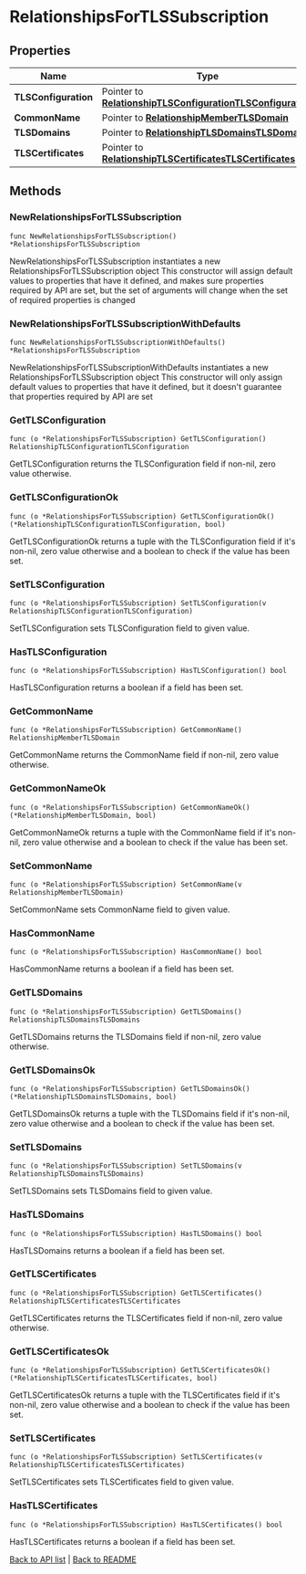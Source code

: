 # RelationshipsForTLSSubscription

## Properties

Name | Type | Description | Notes
------------ | ------------- | ------------- | -------------
**TLSConfiguration** | Pointer to [**RelationshipTLSConfigurationTLSConfiguration**](RelationshipTLSConfigurationTLSConfiguration.md) |  | [optional] 
**CommonName** | Pointer to [**RelationshipMemberTLSDomain**](RelationshipMemberTLSDomain.md) |  | [optional] 
**TLSDomains** | Pointer to [**RelationshipTLSDomainsTLSDomains**](RelationshipTLSDomainsTLSDomains.md) |  | [optional] 
**TLSCertificates** | Pointer to [**RelationshipTLSCertificatesTLSCertificates**](RelationshipTLSCertificatesTLSCertificates.md) |  | [optional] 

## Methods

### NewRelationshipsForTLSSubscription

`func NewRelationshipsForTLSSubscription() *RelationshipsForTLSSubscription`

NewRelationshipsForTLSSubscription instantiates a new RelationshipsForTLSSubscription object
This constructor will assign default values to properties that have it defined,
and makes sure properties required by API are set, but the set of arguments
will change when the set of required properties is changed

### NewRelationshipsForTLSSubscriptionWithDefaults

`func NewRelationshipsForTLSSubscriptionWithDefaults() *RelationshipsForTLSSubscription`

NewRelationshipsForTLSSubscriptionWithDefaults instantiates a new RelationshipsForTLSSubscription object
This constructor will only assign default values to properties that have it defined,
but it doesn't guarantee that properties required by API are set

### GetTLSConfiguration

`func (o *RelationshipsForTLSSubscription) GetTLSConfiguration() RelationshipTLSConfigurationTLSConfiguration`

GetTLSConfiguration returns the TLSConfiguration field if non-nil, zero value otherwise.

### GetTLSConfigurationOk

`func (o *RelationshipsForTLSSubscription) GetTLSConfigurationOk() (*RelationshipTLSConfigurationTLSConfiguration, bool)`

GetTLSConfigurationOk returns a tuple with the TLSConfiguration field if it's non-nil, zero value otherwise
and a boolean to check if the value has been set.

### SetTLSConfiguration

`func (o *RelationshipsForTLSSubscription) SetTLSConfiguration(v RelationshipTLSConfigurationTLSConfiguration)`

SetTLSConfiguration sets TLSConfiguration field to given value.

### HasTLSConfiguration

`func (o *RelationshipsForTLSSubscription) HasTLSConfiguration() bool`

HasTLSConfiguration returns a boolean if a field has been set.

### GetCommonName

`func (o *RelationshipsForTLSSubscription) GetCommonName() RelationshipMemberTLSDomain`

GetCommonName returns the CommonName field if non-nil, zero value otherwise.

### GetCommonNameOk

`func (o *RelationshipsForTLSSubscription) GetCommonNameOk() (*RelationshipMemberTLSDomain, bool)`

GetCommonNameOk returns a tuple with the CommonName field if it's non-nil, zero value otherwise
and a boolean to check if the value has been set.

### SetCommonName

`func (o *RelationshipsForTLSSubscription) SetCommonName(v RelationshipMemberTLSDomain)`

SetCommonName sets CommonName field to given value.

### HasCommonName

`func (o *RelationshipsForTLSSubscription) HasCommonName() bool`

HasCommonName returns a boolean if a field has been set.

### GetTLSDomains

`func (o *RelationshipsForTLSSubscription) GetTLSDomains() RelationshipTLSDomainsTLSDomains`

GetTLSDomains returns the TLSDomains field if non-nil, zero value otherwise.

### GetTLSDomainsOk

`func (o *RelationshipsForTLSSubscription) GetTLSDomainsOk() (*RelationshipTLSDomainsTLSDomains, bool)`

GetTLSDomainsOk returns a tuple with the TLSDomains field if it's non-nil, zero value otherwise
and a boolean to check if the value has been set.

### SetTLSDomains

`func (o *RelationshipsForTLSSubscription) SetTLSDomains(v RelationshipTLSDomainsTLSDomains)`

SetTLSDomains sets TLSDomains field to given value.

### HasTLSDomains

`func (o *RelationshipsForTLSSubscription) HasTLSDomains() bool`

HasTLSDomains returns a boolean if a field has been set.

### GetTLSCertificates

`func (o *RelationshipsForTLSSubscription) GetTLSCertificates() RelationshipTLSCertificatesTLSCertificates`

GetTLSCertificates returns the TLSCertificates field if non-nil, zero value otherwise.

### GetTLSCertificatesOk

`func (o *RelationshipsForTLSSubscription) GetTLSCertificatesOk() (*RelationshipTLSCertificatesTLSCertificates, bool)`

GetTLSCertificatesOk returns a tuple with the TLSCertificates field if it's non-nil, zero value otherwise
and a boolean to check if the value has been set.

### SetTLSCertificates

`func (o *RelationshipsForTLSSubscription) SetTLSCertificates(v RelationshipTLSCertificatesTLSCertificates)`

SetTLSCertificates sets TLSCertificates field to given value.

### HasTLSCertificates

`func (o *RelationshipsForTLSSubscription) HasTLSCertificates() bool`

HasTLSCertificates returns a boolean if a field has been set.


[Back to API list](../README.md#documentation-for-api-endpoints) | [Back to README](../README.md)
